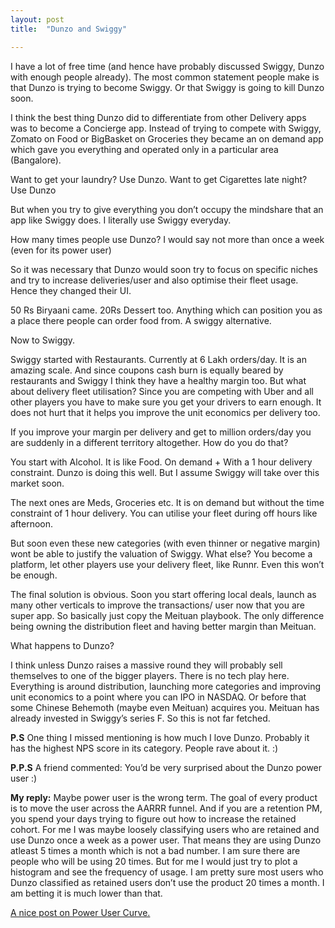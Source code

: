 ```yaml
---
layout: post
title:  "Dunzo and Swiggy"

---
```


I have a lot of free time (and hence have probably discussed Swiggy, Dunzo with enough people already). The most common statement people make is that Dunzo is trying to become Swiggy. Or that Swiggy is going to kill Dunzo soon.

I think the best thing Dunzo did to differentiate from other Delivery apps was to become a Concierge app. Instead of trying to compete with Swiggy, Zomato on Food or BigBasket on Groceries they became an on demand app which gave you everything and operated only in a particular area (Bangalore).

Want to get your laundry? Use Dunzo. Want to get Cigarettes late night? Use Dunzo

But when you try to give everything you don’t occupy the mindshare that an app like Swiggy does. I literally use Swiggy everyday.

How many times people use Dunzo? I would say not more than once a week (even for its power user)

So it was necessary that Dunzo would soon try to focus on specific niches and try to increase deliveries/user and also optimise their fleet usage. Hence they changed their UI.

50 Rs Biryaani came. 20Rs Dessert too. Anything which can position you as a place there people can order food from. A swiggy alternative.

Now to Swiggy.

Swiggy started with Restaurants. Currently at 6 Lakh orders/day. It is an amazing scale. And since coupons cash burn is equally beared by restaurants and Swiggy I think they have a healthy margin too. But what about delivery fleet utilisation? Since you are competing with Uber and all other players you have to make sure you get your drivers to earn enough. It does not hurt that it helps you improve the unit economics per delivery too.

If you improve your margin per delivery and get to million orders/day you are suddenly in a different territory altogether. How do you do that?

You start with Alcohol. It is like Food. On demand + With a 1 hour delivery constraint. Dunzo is doing this well. But I assume Swiggy will take over this market soon.

The next ones are Meds, Groceries etc. It is on demand but without the time constraint of 1 hour delivery. You can utilise your fleet during off hours like afternoon.

But soon even these new categories (with even thinner or negative margin) wont be able to justify the valuation of Swiggy. What else? You become a platform, let other players use your delivery fleet, like Runnr. Even this won’t be enough.

The final solution is obvious. Soon you start offering local deals, launch as many other verticals to improve the transactions/ user now that you are super app. So basically just copy the Meituan playbook. The only difference being owning the distribution fleet and having better margin than Meituan.

What happens to Dunzo?

I think unless Dunzo raises a massive round they will probably sell themselves to one of the bigger players. There is no tech play here. Everything is around distribution, launching more categories and improving unit economics to a point where you can IPO in NASDAQ. Or before that some Chinese Behemoth (maybe even Meituan) acquires you. Meituan has already invested in Swiggy’s series F. So this is not far fetched.

**P.S** One thing I missed mentioning is how much I love Dunzo. Probably it has the highest NPS score in its category. People rave about it. :)

**P.P.S** A friend commented: You’d be very surprised about the Dunzo power user :)

**My reply:** Maybe power user is the wrong term. The goal of every product is to move the user across the AARRR funnel. And if you are a retention PM, you spend your days trying to figure out how to increase the retained cohort. For me I was maybe loosely classifying users who are retained and use Dunzo once a week as a power user. That means they are using Dunzo atleast 5 times a month which is not a bad number. I am sure there are people who will be using 20 times. But for me I would just try to plot a histogram and see the frequency of usage. I am pretty sure most users who Dunzo classified as retained users don’t use the product 20 times a month. I am betting it is much lower than that.

[A nice post on Power User Curve.](https://andrewchen.co/power-user-curve/)
